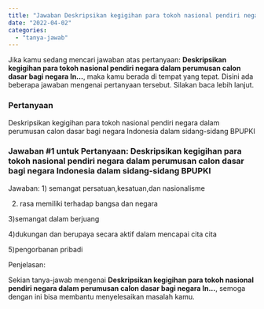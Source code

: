 ```yaml
---
title: "Jawaban Deskripsikan kegigihan para tokoh nasional pendiri negara dalam perumusan calon dasar bagi negara In..."
date: "2022-04-02"
categories: 
  - "tanya-jawab"
---
```


Jika kamu sedang mencari jawaban atas pertanyaan: **Deskripsikan kegigihan para tokoh nasional pendiri negara dalam perumusan calon dasar bagi negara In...**, maka kamu berada di tempat yang tepat. Disini ada beberapa jawaban mengenai pertanyaan tersebut. Silakan baca lebih lanjut.

### Pertanyaan

Deskripsikan kegigihan para tokoh nasional pendiri negara dalam perumusan calon dasar bagi negara Indonesia dalam sidang-sidang BPUPKI​

### Jawaban #1 untuk Pertanyaan: Deskripsikan kegigihan para tokoh nasional pendiri negara dalam perumusan calon dasar bagi negara Indonesia dalam sidang-sidang BPUPKI​

Jawaban: 1) semangat persatuan,kesatuan,dan nasionalisme

2) rasa memiliki terhadap bangsa dan negara

3)semangat dalam berjuang

4)dukungan dan berupaya secara aktif dalam mencapai cita cita

5)pengorbanan pribadi

Penjelasan:

Sekian tanya-jawab mengenai **Deskripsikan kegigihan para tokoh nasional pendiri negara dalam perumusan calon dasar bagi negara In...**, semoga dengan ini bisa membantu menyelesaikan masalah kamu.
